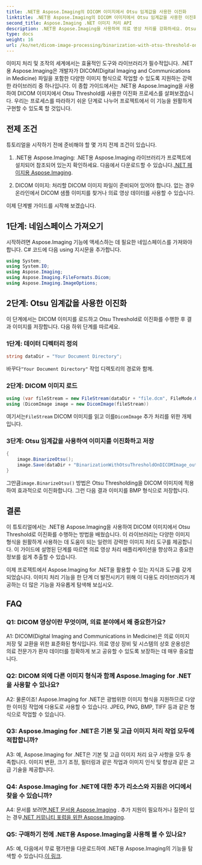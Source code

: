 ```yaml
---
title: .NET용 Aspose.Imaging의 DICOM 이미지에서 Otsu 임계값을 사용한 이진화
linktitle: .NET용 Aspose.Imaging의 DICOM 이미지에서 Otsu 임계값을 사용한 이진화
second_title: Aspose.Imaging .NET 이미지 처리 API
description: .NET용 Aspose.Imaging을 사용하여 의료 영상 처리를 강화하세요. Otsu Thresholding을 사용하여 DICOM 이미지 이진화를 수행하는 방법을 알아보세요.
type: docs
weight: 16
url: /ko/net/dicom-image-processing/binarization-with-otsu-threshold-on-dicom-image/
---
```

이미지 처리 및 조작의 세계에서는 효율적인 도구와 라이브러리가 필수적입니다. .NET용 Aspose.Imaging은 개발자가 DICOM(Digital Imaging and Communications in Medicine) 파일을 포함한 다양한 이미지 형식으로 작업할 수 있도록 지원하는 강력한 라이브러리 중 하나입니다. 이 종합 가이드에서는 .NET용 Aspose.Imaging을 사용하여 DICOM 이미지에서 Otsu Threshold를 사용한 이진화 프로세스를 살펴보겠습니다. 우리는 프로세스를 따라하기 쉬운 단계로 나누어 프로젝트에서 이 기능을 원활하게 구현할 수 있도록 할 것입니다.

## 전제 조건

튜토리얼을 시작하기 전에 준비해야 할 몇 가지 전제 조건이 있습니다.

1.  .NET용 Aspose.Imaging: .NET용 Aspose.Imaging 라이브러리가 프로젝트에 설치되어 참조되어 있는지 확인하세요. 다음에서 다운로드할 수 있습니다.[.NET 페이지용 Aspose.Imaging](https://releases.aspose.com/imaging/net/).

2. DICOM 이미지: 처리할 DICOM 이미지 파일이 준비되어 있어야 합니다. 없는 경우 온라인에서 DICOM 샘플 이미지를 찾거나 의료 영상 데이터를 사용할 수 있습니다.

이제 단계별 가이드를 시작해 보겠습니다.

## 1단계: 네임스페이스 가져오기

시작하려면 Aspose.Imaging 기능에 액세스하는 데 필요한 네임스페이스를 가져와야 합니다. C# 코드에 다음 using 지시문을 추가합니다.

```csharp
using System;
using System.IO;
using Aspose.Imaging;
using Aspose.Imaging.FileFormats.Dicom;
using Aspose.Imaging.ImageOptions;
```

## 2단계: Otsu 임계값을 사용한 이진화

이 단계에서는 DICOM 이미지를 로드하고 Otsu Threshold로 이진화를 수행한 후 결과 이미지를 저장합니다. 다음 하위 단계를 따르세요.

### 1단계: 데이터 디렉터리 정의

```csharp
string dataDir = "Your Document Directory";
```

 바꾸다`"Your Document Directory"` 작업 디렉토리의 경로와 함께.

### 2단계: DICOM 이미지 로드

```csharp
using (var fileStream = new FileStream(dataDir + "file.dcm", FileMode.Open, FileAccess.Read))
using (DicomImage image = new DicomImage(fileStream))
```

 여기서는`FileStream` DICOM 이미지를 읽고 이를`DicomImage` 추가 처리를 위한 개체입니다.

### 3단계: Otsu 임계값을 사용하여 이미지를 이진화하고 저장

```csharp
{
    image.BinarizeOtsu();
    image.Save(dataDir + "BinarizationWithOtsuThresholdOnDICOMImage_out.bmp", new BmpOptions());
}
```

 그만큼`image.BinarizeOtsu()` 방법은 Otsu Thresholding을 DICOM 이미지에 적용하여 효과적으로 이진화합니다. 그런 다음 결과 이미지를 BMP 형식으로 저장합니다.

## 결론

이 튜토리얼에서는 .NET용 Aspose.Imaging을 사용하여 DICOM 이미지에서 Otsu Threshold로 이진화를 수행하는 방법을 배웠습니다. 이 라이브러리는 다양한 이미지 형식을 원활하게 사용하는 데 도움이 되는 일련의 강력한 이미지 처리 도구를 제공합니다. 이 가이드에 설명된 단계를 따르면 의료 영상 처리 애플리케이션을 향상하고 중요한 정보를 쉽게 추출할 수 있습니다.

이제 프로젝트에서 Aspose.Imaging for .NET을 활용할 수 있는 지식과 도구를 갖게 되었습니다. 이미지 처리 기능을 한 단계 더 발전시키기 위해 이 다용도 라이브러리가 제공하는 더 많은 기능을 자유롭게 탐색해 보십시오.

## FAQ

### Q1: DICOM 영상이란 무엇이며, 의료 분야에서 왜 중요한가요?

A1: DICOM(Digital Imaging and Communications in Medicine)은 의료 이미지 저장 및 교환을 위한 표준화된 형식입니다. 의료 영상 장비 및 시스템의 상호 운용성은 의료 전문가가 환자 데이터를 정확하게 보고 공유할 수 있도록 보장하는 데 매우 중요합니다.

### Q2: DICOM 외에 다른 이미지 형식과 함께 Aspose.Imaging for .NET을 사용할 수 있나요?

A2: 물론이죠! Aspose.Imaging for .NET은 광범위한 이미지 형식을 지원하므로 다양한 이미징 작업에 다용도로 사용할 수 있습니다. JPEG, PNG, BMP, TIFF 등과 같은 형식으로 작업할 수 있습니다.

### Q3: Aspose.Imaging for .NET은 기본 및 고급 이미지 처리 작업 모두에 적합합니까?

A3: 예, Aspose.Imaging for .NET은 기본 및 고급 이미지 처리 요구 사항을 모두 충족합니다. 이미지 변환, 크기 조정, 필터링과 같은 작업과 이미지 인식 및 향상과 같은 고급 기술을 제공합니다.

### Q4: Aspose.Imaging for .NET에 대한 추가 리소스와 지원은 어디에서 찾을 수 있습니까?

A4: 문서를 보려면[.NET 문서용 Aspose.Imaging](https://reference.aspose.com/imaging/net/) . 추가 지원이 필요하거나 질문이 있는 경우[.NET 커뮤니티 포럼을 위한 Aspose.Imaging](https://forum.aspose.com/).

### Q5: 구매하기 전에 .NET용 Aspose.Imaging을 사용해 볼 수 있나요?

 A5: 예, 다음에서 무료 평가판을 다운로드하여 .NET용 Aspose.Imaging의 기능을 탐색할 수 있습니다.[이 링크](https://releases.aspose.com/).